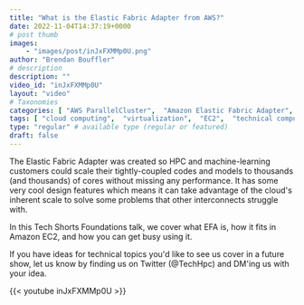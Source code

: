 ```yaml
---
title: "What is the Elastic Fabric Adapter from AWS?"
date: 2022-11-04T14:37:19+0000
# post thumb
images:
    - "images/post/inJxFXMMp0U.png"
author: "Brendan Bouffler"
# description
description: ""
video_id: "inJxFXMMp0U"
layout: "video"
# Taxonomies
categories: [ "AWS ParallelCluster",  "Amazon Elastic Fabric Adapter",  "Amazon NICE DCV",  "Life Sciences", ]
tags: [ "cloud computing",  "virtualization",  "EC2",  "technical computing",  "EFA",  "High Performance Computing",  "CPUs",  "elastic",  "elastic fabric adapter",  "vizualization",  "DCV",  "Storage",  "autoscaling",  "HPC",  "scientific computing",  "Lustre",  "Schedulers",  "GPUs",  "ParallelCluster",  "infiniband",  "MPI",  "tightly-coupled",  "bioinformatics",  "techshorts", ]
type: "regular" # available type (regular or featured)
draft: false
---
```


The Elastic Fabric Adapter was created so HPC and machine-learning customers could scale their tightly-coupled codes and models to thousands (and thousands) of cores without missing any performance. It has some very cool design features which means it can take advantage of the cloud's inherent scale to solve some problems that other interconnects struggle with.

In this Tech Shorts Foundations talk, we cover what EFA is, how it fits in Amazon EC2, and how you can get busy using it.

If you have ideas for technical topics you'd like to see us cover in a future show, let us know by finding us on Twitter (@TechHpc) and DM'ing us with your idea.

{{< youtube inJxFXMMp0U >}}
